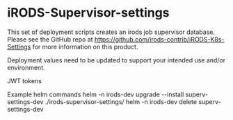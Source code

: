 <!--
BSD 3-Clause All rights reserved.

SPDX-License-Identifier: BSD 3-Clause
-->

# iRODS-Supervisor-settings
This set of deployment scripts creates an irods job supervisor database. Please see the GitHub repo at https://github.com/irods-contrib/iRODS-K8s-Settings for more information on this product.

Deployment values need to be updated to support your intended use and/or environment.

JWT tokens

Example helm commands
helm -n irods-dev upgrade --install superv-settings-dev ./irods-supervisor-settings/
helm -n irods-dev delete superv-settings-dev
